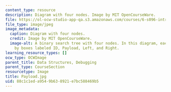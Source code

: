 ```yaml
---
content_type: resource
description: Diagram with four nodes. Image by MIT OpenCourseWare.
file: https://ol-ocw-studio-app-qa.s3.amazonaws.com/courses/6-s096-introduction-to-c-and-c-january-iap-2013/88c1c1eda9549b638921e7bc588469b5_Payload.jpg
file_type: image/jpeg
image_metadata:
  caption: Diagram with four nodes.
  credit: Image by MIT OpenCourseWare.
  image-alt: A binary search tree with four nodes. In this diagram, each node is represented
    by boxes labeled ID, Payload, Left, and Right.
learning_resource_types: []
ocw_type: OCWImage
parent_title: Data Structures, Debugging
parent_type: CourseSection
resourcetype: Image
title: Payload.jpg
uid: 88c1c1ed-a954-9b63-8921-e7bc588469b5
---
```

